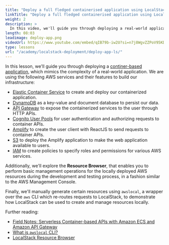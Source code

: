 ```yaml
---
title: "Deploy a full fledged containerised application using LocalStack"
linkTitle: "Deploy a full fledged containerised application using LocalStack"
weight: 2
description: >
  In this video, we'll guide you through deploying a real-world application that uses various AWS services, such as DynamoDB, ECS, API Gateway, and more. We'll attempt to input data into DynamoDB using the deployed application and then retrieve the same data using the Localstack's DynamoDB resource browser to demonstrate how Localstack enhances the developer experience for cloud applications.
length: 08:03
leadimage: deploy-app.png
videoUrl: https://www.youtube.com/embed/qIB79b-iw2U?si=n7j8WgvZZPoV95KD
type: lessons
url: "/academy/localstack-deployment/deploy-app-ls/"
---
```


In this lesson, we'll guide you through deploying a [continer-based application](https://github.com/localstack/localstack-workshop/tree/main/02-serverless-api-ecs-apigateway), which mimics the complexity of a real-world application.
We are using the following AWS services and their features to build our infrastructure:

- [Elastic Container Service](https://docs.localstack.cloud/user-guide/aws/elastic-container-service/) to create and deploy our containerized application.
- [DynamoDB](https://docs.localstack.cloud/user-guide/aws/dynamodb/) as a key-value and document database to persist our data.
- [API Gateway](https://docs.localstack.cloud/user-guide/aws/apigatewayv2/) to expose the containerized services to the user through HTTP APIs.
- [Cognito User Pools](https://docs.localstack.cloud/user-guide/aws/cognito/) for user authentication and authorizing requests to container APIs.
- [Amplify](https://docs.localstack.cloud/user-guide/aws/amplify/) to create the user client with ReactJS to send requests to container APIs.
- [S3](https://docs.localstack.cloud/user-guide/aws/s3/) to deploy the Amplify application to make the web application available to users.
- [IAM](https://docs.localstack.cloud/user-guide/aws/iam/) to create policies to specify roles and permissions for various AWS services.

Additionally, we'll explore the **Resource Browser**, that enables you to perform basic management operations for the locally deployed AWS resources during the development and testing process, in a fashion similar to the AWS Management Console.

Finally, we'll manually generate certain resources using `awslocal`, a wrapper over the `aws` CLI which re-routes requests to LocalStack, to demonstrate how LocalStack can be used to create and manage resources locally.

Further reading:

- [Field Notes: Serverless Container-based APIs with Amazon ECS and Amazon API Gateway](https://aws.amazon.com/blogs/architecture/field-notes-serverless-container-based-apis-with-amazon-ecs-and-amazon-api-gateway/)
- [What is `awslocal` CLI?](https://docs.localstack.cloud/user-guide/integrations/aws-cli/#localstack-aws-cli-awslocal)
- [LocalStack Resource Browser](https://docs.localstack.cloud/user-guide/web-application/resource-browser/)
